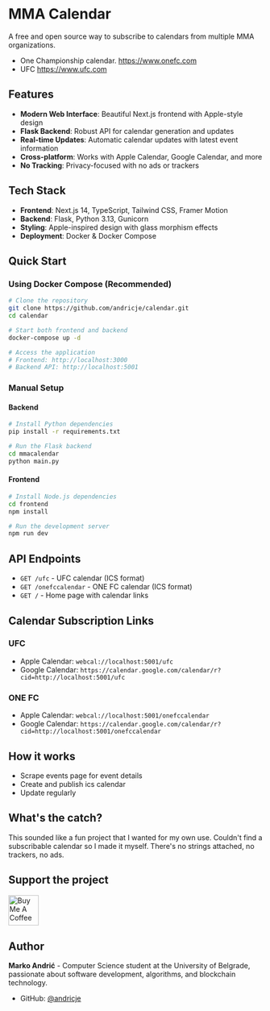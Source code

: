 # MMA Calendar

A free and open source way to subscribe to calendars from multiple MMA organizations.
 - One Championship calendar. https://www.onefc.com
 - UFC https://www.ufc.com

## Features

- **Modern Web Interface**: Beautiful Next.js frontend with Apple-style design
- **Flask Backend**: Robust API for calendar generation and updates
- **Real-time Updates**: Automatic calendar updates with latest event information
- **Cross-platform**: Works with Apple Calendar, Google Calendar, and more
- **No Tracking**: Privacy-focused with no ads or trackers

## Tech Stack

- **Frontend**: Next.js 14, TypeScript, Tailwind CSS, Framer Motion
- **Backend**: Flask, Python 3.13, Gunicorn
- **Styling**: Apple-inspired design with glass morphism effects
- **Deployment**: Docker & Docker Compose

## Quick Start

### Using Docker Compose (Recommended)

```bash
# Clone the repository
git clone https://github.com/andricje/calendar.git
cd calendar

# Start both frontend and backend
docker-compose up -d

# Access the application
# Frontend: http://localhost:3000
# Backend API: http://localhost:5001
```

### Manual Setup

#### Backend
```bash
# Install Python dependencies
pip install -r requirements.txt

# Run the Flask backend
cd mmacalendar
python main.py
```

#### Frontend
```bash
# Install Node.js dependencies
cd frontend
npm install

# Run the development server
npm run dev
```

## API Endpoints

- `GET /ufc` - UFC calendar (ICS format)
- `GET /onefccalendar` - ONE FC calendar (ICS format)
- `GET /` - Home page with calendar links

## Calendar Subscription Links

### UFC
- Apple Calendar: `webcal://localhost:5001/ufc`
- Google Calendar: `https://calendar.google.com/calendar/r?cid=http://localhost:5001/ufc`

### ONE FC
- Apple Calendar: `webcal://localhost:5001/onefccalendar`
- Google Calendar: `https://calendar.google.com/calendar/r?cid=http://localhost:5001/onefccalendar`

## How it works

- Scrape events page for event details
- Create and publish ics calendar
- Update regularly

## What's the catch?

This sounded like a fun project that I wanted for my own use. Couldn't find a subscribable calendar so I made it myself. There's no strings attached, no trackers, no ads.

## Support the project

<a href="https://www.buymeacoffee.com/andricje" target="_blank"><img src="https://cdn.buymeacoffee.com/buttons/v2/default-yellow.png" alt="Buy Me A Coffee" height="60px"></a>

## Author

**Marko Andrić** - Computer Science student at the University of Belgrade, passionate about software development, algorithms, and blockchain technology.

- GitHub: [@andricje](https://github.com/andricje)
